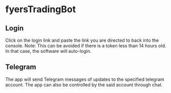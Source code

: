 # fyersTradingBot

## Login
Click on the login link and paste the link you are directed to back into the console.
Note: This can be avoided if there is a token less than 14 hours old. In that case, the software will auto-login.

## Telegram
The app will send Telegram messages of updates to the specified telegram account. The app can also be controlled by the said account through chat.


